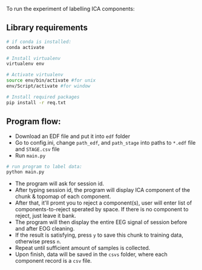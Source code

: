 To run the experiment of labelling ICA components:

## Library requirements
``` bash
# if conda is installed: 
conda activate

# Install virtualenv 
virtualenv env

# Activate virtualenv
source env/bin/activate #for unix 
env/Script/activate #for window

# Install required packages
pip install -r req.txt
```

## Program flow:
- Download an EDF file and put it into `edf` folder
- Go to config.ini, change `path_edf`, and `path_stage` into paths to `*.edf` file and `STAGE.csv` file
- Run `main.py` 
```bash
# run program to label data:
python main.py
```
- The program will ask for session id.
- After typing session id, the program will display ICA component of the chunk & topomap of each component.
- After that, it'll promt you to reject a component(s), user will enter list of components-to-reject sperated by space. If there is no component to reject, just leave it bank.
- The program will then display the entire EEG signal of session before and after EOG cleaning.
- If the result is satisfying, press `y` to save this chunk to training data, otherwise press `n`. 
- Repeat until sufficient amount of samples is collected.
- Upon finish, data will be saved in the `csvs` folder, where each component record is a `csv` file.
